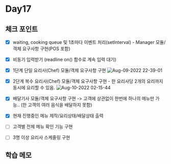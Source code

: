 # Day17

## 체크 포인트
- [x] waiting, cooking queue 및 1초마다 이벤트 처리(setInterval) - Manager 모듈/객체 요구사항 구현(POS 포함)
- [x] 비동기 입력받기 (readline on() 함수로 계속 입력 대기)
- [x] 1단계 단일 요리사(Chef) 모듈/객체 요구사항 구현
![Aug-09-2022 22-39-01](https://user-images.githubusercontent.com/64758931/183664226-68238a6a-ce46-48b9-b186-0293325bdff5.gif)

- [x] 2단계 복수 요리사(Chef) 모듈/객체 요구사항 구현 - 한 요리사당 2개의 요리까지 동시에 요리할 수 있음. 
![Aug-10-2022 02-15-44](https://user-images.githubusercontent.com/64758931/183715474-cfd90a2a-cf98-4706-ae62-1665d24cc8b5.gif)

- [x] 배달기사 모듈/객체 요구사항 구현 -> 고객에 상관없이 한번에 하나의 메뉴만 가능.. (한 고객의 여러 음식을 배달하지 못함)
- [x] 현재 진행중인 메뉴 제작/요리상태/배달상태 출력
- [ ] 고객별 전체 메뉴 확인 기능 구현
- [ ] 3명 이상 요리사 스케줄링 구현

## 학습 메모